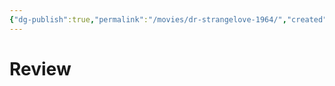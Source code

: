 ```yaml
---
{"dg-publish":true,"permalink":"/movies/dr-strangelove-1964/","created":"2024-06-17","updated":"2024-06-17"}
---
```



# Review
